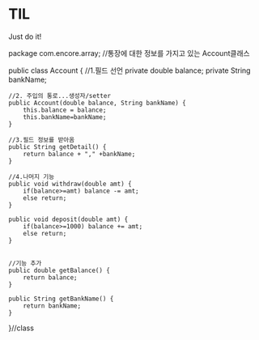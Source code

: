# TIL
Just do it!

package com.encore.array;
//통장에 대한 정보를 가지고 있는 Account클래스

public class Account {
	//1.필드 선언
	private double balance;
	private String bankName;
	
	
	//2. 주입의 통로...생성자/setter
	public Account(double balance, String bankName) {
		this.balance = balance;
		this.bankName=bankName;
	}
	
	//3.필드 정보를 받아옴
	public String getDetail() {
		return balance + "," +bankName;
	}
	
	//4.나머지 기능
	public void withdraw(double amt) {
		if(balance>=amt) balance -= amt;
		else return;
	}
	
	public void deposit(double amt) {
		if(balance>=1000) balance += amt;
		else return;
	}

	
	//기능 추가
	public double getBalance() {
		return balance;
	}

	public String getBankName() {
		return bankName;
	}
	
}//class
